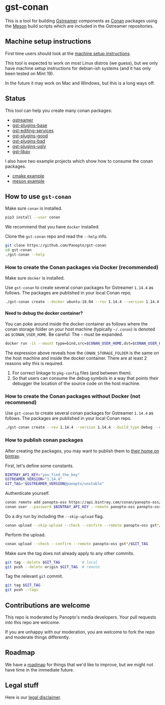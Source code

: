 # gst-conan

This is a tool for building [Gstreamer](https://gstreamer.freedesktop.org/) components as [Conan](https://conan.io/) packages
using the [Meson](https://mesonbuild.com/) build scripts which are included in the Gstreamer repositories.

## Machine setup instructions

First time users should look at the [machine setup instructions](doc/machine-setup.md).

This tool is expected to work on most Linux distros (we guess), but we only have machine setup instructions for
debian-ish systems (and it has only been tested on Mint 19).

In the future it may work on Mac and Windows, but this is a long ways off.

## Status

This tool can help you create many conan packages:

 * [gstreamer](https://github.com/gstreamer/gstreamer)
 * [gst-plugins-base](https://github.com/gstreamer/gst-plugins-base)
 * [gst-editing-services](https://github.com/gstreamer/gst-editing-services)
 * [gst-plugins-good](https://github.com/gstreamer/gst-plugins-good)
 * [gst-plugins-bad](https://github.com/gstreamer/gst-plugins-bad)
 * [gst-plugins-ugly](https://github.com/gstreamer/gst-plugins-ugly)
 * [gst-libav](https://github.com/gstreamer/gst-libav)

I also have two example projects which show how to consume the conan packages.
 * [cmake example](examples/consume-ges-cmake)
 * [meson example](examples/consume-ges-meson)

## How to use `gst-conan`

Make sure `conan` is installed.

```bash
pip3 install --user conan
```

We recommend that you have `docker` installed.

Clone the `gst-conan` repo and read the `--help` info. 

```bash
git clone https://github.com/Panopto/gst-conan
cd gst-conan
./gst-conan --help
```

### How to create the Conan packages via Docker (recommended)

Make sure `docker` is installed.

Use `gst-conan` to create several conan packages for Gstreamer `1.14.4` as follows.  The packages are published in your
local Conan repo.

```bash
./gst-conan create --docker ubuntu-18.04 --rev 1.14.4 --version 1.14.4 --build_type Debug --user my_conan_user --channel my_conan_channel --keep-source
```

#### Need to debug the docker container?
You can poke around inside the docker container as follows where the conan storage folder on your host machine
(typically `~/.conan`) is denoted as `$CONAN_USER_HOME`.  Be careful:  The `~` must be expanded.

```bash
docker run -it --mount type=bind,src=$CONAN_USER_HOME,dst=$CONAN_USER_HOME gst-conan_ubuntu-18.04:latest 'bash'
```

The expression above reveals how the `CONAN_STORAGE_FOLDER` is the same on the host machine and inside the docker container.
There are at least 2 reasons why this is required.

1.  For correct linkage to `pkg-config` files (and between them).
2.  So that users can consume the debug symbols in a way that points their debugger the location of
the source code on the host machine. 

### How to create the Conan packages without Docker (not recommend)

Use `gst-conan` to create several conan packages for Gstreamer `1.14.4` as follows.  The packages are published in your
local Conan repo.

```bash
./gst-conan create --rev 1.14.4 --version 1.14.4 --build_type Debug --user my_conan_user --channel my_conan_channel --keep-source
```

### How to publish conan packages
After creating the packages, you may want to publish them to [their home on bintray](https://bintray.com/panopto-oss/gst-conan).

First, let's define some constants.

```bash
BINTRAY_API_KEY="you_find_the_key"
GSTREAMER_VERSION="1.14.4"
GIT_TAG="$GSTREAMER_VERSION@panopto/unstable"
```

Authenticate yourself.

```bash
conan remote add panopto-oss https://api.bintray.com/conan/panopto-oss/gst-conan
conan user --password $BINTRAY_API_KEY --remote panopto-oss panopto-oss
```

Do a dry run by including the `--skip-upload` flag.

```bash
conan upload --skip-upload --check --confirm --remote panopto-oss gst*/$GIT_TAG
```

Perform the upload.

```bash
conan upload --check --confirm --remote panopto-oss gst*/$GIT_TAG
```

Make sure the tag does not already apply to any other commits.
```bash
git tag --delete $GIT_TAG          # local
git push --delete origin $GIT_TAG  # remote
```

Tag the relevant `git` commit. 

```bash
git tag $GIT_TAG
git push --tags
```

## Contributions are welcome

This repo is moderated by Panopto's media developers.  Your pull requests into this repo are welcome.

If you are unhappy with our moderation, you are welcome to fork the repo and moderate things differently.

## Roadmap

We have a [roadmap](doc/roadmap.md) for things that we'd like to improve, but we might not have time in the immediate
future.

## Legal stuff

Here is our [legal disclaimer](doc/legal-disclaimer.md).